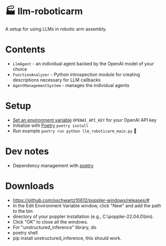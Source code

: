 # 🏭 llm-roboticarm
A setup for using LLMs in robotic arm assembly.

# Contents
* `LlmAgent` - an individual agent backed by the OpenAI model of your choice
* `FunctionAnalyzer` - Python introspection module for creating descriptions necessary for LLM callbacks
* `AgentManagementSystem` - manages the individual agents

# Setup
* [Set an environment variable](https://help.openai.com/en/articles/5112595-best-practices-for-api-key-safety) `OPENAI_API_KEY` for your OpenAI API key
* Initialize with [Poetry](https://python-poetry.org/docs/) `poetry install`
* Run example `poetry run python llm_roboticarm_main.py` 🚀


# Dev notes
* Dependency management with [poetry](https://github.com/python-poetry/poetry)


# Downloads
* https://github.com/oschwartz10612/poppler-windows/releases/#
* In the Edit Environment Variable window, click "New" and add the path to the bin 
* directory of your poppler installation (e.g., C:\poppler-22.04.0\bin).
* Click "OK" to close all the windows.
* For "unstructured_inference" library, do
* poetry shell
* pip install unstructured_inference, this should work.